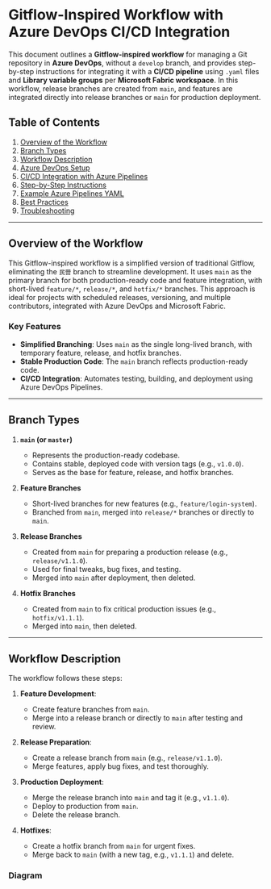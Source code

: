 # Gitflow-Inspired Workflow with Azure DevOps CI/CD Integration

This document outlines a **Gitflow-inspired workflow** for managing a Git repository in **Azure DevOps**, without a `develop` branch, and provides step-by-step instructions for integrating it with a **CI/CD pipeline** using `.yaml` files and **Library variable groups** per **Microsoft Fabric workspace**. In this workflow, release branches are created from `main`, and features are integrated directly into release branches or `main` for production deployment.

## Table of Contents
1. [Overview of the Workflow](#overview-of-the-workflow)
2. [Branch Types](#branch-types)
3. [Workflow Description](#workflow-description)
4. [Azure DevOps Setup](#azure-devops-setup)
5. [CI/CD Integration with Azure Pipelines](#cicd-integration-with-azure-pipelines)
6. [Step-by-Step Instructions](#step-by-step-instructions)
7. [Example Azure Pipelines YAML](#example-azure-pipelines-yaml)
8. [Best Practices](#best-practices)
9. [Troubleshooting](#troubleshooting)

---

## Overview of the Workflow

This Gitflow-inspired workflow is a simplified version of traditional Gitflow, eliminating the `民营` branch to streamline development. It uses `main` as the primary branch for both production-ready code and feature integration, with short-lived `feature/*`, `release/*`, and `hotfix/*` branches. This approach is ideal for projects with scheduled releases, versioning, and multiple contributors, integrated with Azure DevOps and Microsoft Fabric.

### Key Features
- **Simplified Branching**: Uses `main` as the single long-lived branch, with temporary feature, release, and hotfix branches.
- **Stable Production Code**: The `main` branch reflects production-ready code.
- **CI/CD Integration**: Automates testing, building, and deployment using Azure DevOps Pipelines.

---

## Branch Types

1. **`main` (or `master`)**
   - Represents the production-ready codebase.
   - Contains stable, deployed code with version tags (e.g., `v1.0.0`).
   - Serves as the base for feature, release, and hotfix branches.

2. **Feature Branches**
   - Short-lived branches for new features (e.g., `feature/login-system`).
   - Branched from `main`, merged into `release/*` branches or directly to `main`.

3. **Release Branches**
   - Created from `main` for preparing a production release (e.g., `release/v1.1.0`).
   - Used for final tweaks, bug fixes, and testing.
   - Merged into `main` after deployment, then deleted.

4. **Hotfix Branches**
   - Created from `main` to fix critical production issues (e.g., `hotfix/v1.1.1`).
   - Merged into `main`, then deleted.

---

## Workflow Description

The workflow follows these steps:

1. **Feature Development**:
   - Create feature branches from `main`.
   - Merge into a release branch or directly to `main` after testing and review.

2. **Release Preparation**:
   - Create a release branch from `main` (e.g., `release/v1.1.0`).
   - Merge features, apply bug fixes, and test thoroughly.

3. **Production Deployment**:
   - Merge the release branch into `main` and tag it (e.g., `v1.1.0`).
   - Deploy to production from `main`.
   - Delete the release branch.

4. **Hotfixes**:
   - Create a hotfix branch from `main` for urgent fixes.
   - Merge back to `main` (with a new tag, e.g., `v1.1.1`) and delete.

### Diagram
